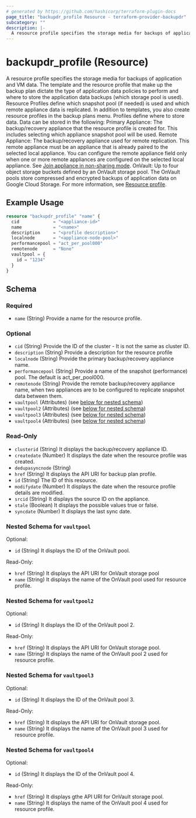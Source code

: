 ```yaml
---
# generated by https://github.com/hashicorp/terraform-plugin-docs
page_title: "backupdr_profile Resource - terraform-provider-backupdr"
subcategory: ""
description: |-
  A resource profile specifies the storage media for backups of application and VM data. The template and the resource profile that make up the backup plan dictate the type of application data policies to perform and where to store the application data backups (which storage pool is used). Resource Profiles define which snapshot pool (if needed) is used and which remote appliance data is replicated. In addition to templates, you also create resource profiles in the backup plans menu. Profiles define where to store data. Data can be stored in the following: Primary Appliance: The backup/recovery appliance that the resource profile is created for. This includes selecting which appliance snapshot pool will be used. Remote Appliance: The backup/recovery appliance used for remote replication. This remote appliance must be an appliance that is already paired to the selected local appliance. You can configure the remote appliance field only when one or more remote appliances are configured on the selected local appliance. See Join appliance in non-sharing mode https://cloud.google.com/backup-disaster-recovery/docs/concepts/join-appliance. OnVault: Up to four object storage buckets defined by an OnVault storage pool. The OnVault pools store compressed and encrypted backups of application data on Google Cloud Storage. For more information, see Resource profile https://cloud.google.com/backup-disaster-recovery/docs/concepts/resource-profile.
---
```


# backupdr_profile (Resource)

A resource profile specifies the storage media for backups of application and VM data. The template and the resource profile that make up the backup plan dictate the type of application data policies to perform and where to store the application data backups (which storage pool is used). Resource Profiles define which snapshot pool (if needed) is used and which remote appliance data is replicated. In addition to templates, you also create resource profiles in the backup plans menu. Profiles define where to store data. Data can be stored in the following: Primary Appliance: The backup/recovery appliance that the resource profile is created for. This includes selecting which appliance snapshot pool will be used. Remote Appliance: The backup/recovery appliance used for remote replication. This remote appliance must be an appliance that is already paired to the selected local appliance. You can configure the remote appliance field only when one or more remote appliances are configured on the selected local appliance. See [Join appliance in non-sharing mode](https://cloud.google.com/backup-disaster-recovery/docs/concepts/join-appliance). OnVault: Up to four object storage buckets defined by an OnVault storage pool. The OnVault pools store compressed and encrypted backups of application data on Google Cloud Storage. For more information, see [Resource profile](https://cloud.google.com/backup-disaster-recovery/docs/concepts/resource-profile).

## Example Usage

```terraform
resource "backupdr_profile" "name" {
  cid             = "<appliance-id>"
  name            = "<name>"
  description     = "<profile description>"
  localnode       = "<appliance-node-pool>"
  performancepool = "act_per_pool000"
  remotenode      = "None"
  vaultpool = {
    id = "1234"
  }
}
```

<!-- schema generated by tfplugindocs -->
## Schema

### Required

- `name` (String) Provide a name for the resource profile.

### Optional

- `cid` (String) Provide the ID of the cluster - It is not the same as cluster ID.
- `description` (String) Provide a description for the resource profile
- `localnode` (String) Provide the primary backup/recovery appliance name.
- `performancepool` (String) Provide a name of the snapshot (performance) pool. The default is act_per_pool000.
- `remotenode` (String) Provide the remote backup/recovery appliance name, when two appliances are to be configured to replicate snapshot data between them.
- `vaultpool` (Attributes) (see [below for nested schema](#nestedatt--vaultpool))
- `vaultpool2` (Attributes) (see [below for nested schema](#nestedatt--vaultpool2))
- `vaultpool3` (Attributes) (see [below for nested schema](#nestedatt--vaultpool3))
- `vaultpool4` (Attributes) (see [below for nested schema](#nestedatt--vaultpool4))

### Read-Only

- `clusterid` (String) It displays the backup/recovery appliance ID.
- `createdate` (Number) It displays the date when the resource profile was created.
- `dedupasyncnode` (String)
- `href` (String) It displays the API URI for backup plan profile.
- `id` (String) The ID of this resource.
- `modifydate` (Number) It displays the date when the resource profile details are modified.
- `srcid` (String) It displays the source ID on the appliance.
- `stale` (Boolean) It displays the possible values true or false.
- `syncdate` (Number) It displays the last sync date.

<a id="nestedatt--vaultpool"></a>
### Nested Schema for `vaultpool`

Optional:

- `id` (String) It displays the ID of the OnVault pool.

Read-Only:

- `href` (String) It displays the API URI for OnVault storage pool
- `name` (String) It displays the name of the OnVault pool used for resource profile.


<a id="nestedatt--vaultpool2"></a>
### Nested Schema for `vaultpool2`

Optional:

- `id` (String) It displays the ID of the OnVault pool 2.

Read-Only:

- `href` (String) It displays the API URI for OnVault storage pool.
- `name` (String) It displays the name of the OnVault pool 2 used for resource profile.


<a id="nestedatt--vaultpool3"></a>
### Nested Schema for `vaultpool3`

Optional:

- `id` (String) It displays the ID of the OnVault pool 3.

Read-Only:

- `href` (String) It displays the API URI for OnVault storage pool.
- `name` (String) It displays the name of the OnVault pool 3 used for resource profile.


<a id="nestedatt--vaultpool4"></a>
### Nested Schema for `vaultpool4`

Optional:

- `id` (String) It displays the ID of the OnVault pool 4.

Read-Only:

- `href` (String) It displays gthe API URI for OnVault storage pool.
- `name` (String) It displays the name of the OnVault pool 4 used for resource profile.
